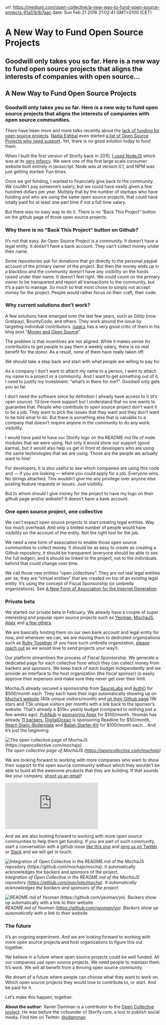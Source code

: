 url: https://medium.com/open-collective/a-new-way-to-fund-open-source-projects-91a51b1b7aac
date: Sun Feb 21 2016 21:02:41 GMT+0100 (CET)


# A New Way to Fund Open Source Projects

## Goodwill only takes you so far. Here is a new way to fund open source projects that aligns the interests of companies with open source…

## A New Way to Fund Open Source Projects

### Goodwill only takes you so far. Here is a new way to fund open source projects that aligns the interests of companies with open source communities.

There have been more and more talks recently about the [lack of funding for open source projects](https://medium.com/@nayafia/how-i-stumbled-upon-the-internet-s-biggest-blind-spot-b9aa23618c58#.3b54k46ze). [Nadia Eghbal](undefined) even started [a list of Open Source Projects who need support](http://fundingoss.com). Yet, there is no good solution today to fund them.

When I built the first version of Storify back in 2010, [I used NodeJS](https://twitter.com/xdamman/status/25699453621) which was at its [very infancy](https://twitter.com/xdamman/status/11655621996716032). We were one of the first large scale consumer website built entirely in javascript. Node was at version 0.1, and NPM was just getting started. Fun times.

Once we got funding, I wanted to financially give back to the community. We couldn’t pay someone’s salary, but we could have easily given a few hundred dollars per year. Multiply that by the number of startups who have funding and who are using the same open source projects, that could have totally paid for at least one part time if not a full time salary.

But there was no easy way to do it. There is no “Back This Project” button on the github page of those open source projects.

### Why there is no “Back This Project” button on Github?

It’s not that easy. An Open Source Project is a community. It doesn’t have a legal entity. It doesn’t have a bank account. They can’t collect money under their name.

Some repositories ask for donations that go directly to the personal paypal account of the primary owner of the project. But then the money ends up in a blackbox and the community doesn’t have any visibility on the funds raised under their name. It doesn’t feel right. We could count on the primary owner to be transparent and report all transactions to the community, but it’s a pain to manage. So much so that most chose to simply not accept money for the project. People would rather focus on their craft, their code.

### Why current solutions don’t work?

A few solutions have emerged over the last few years, such as Gittip (now Gratipay), BountyCode, and others. They work around the issue by targeting individual contributors. [isaacs](undefined) has a very good critic of them in his blog post “[Money and Open Source](https://medium.com/open-source-life/money-and-open-source-d44a1953749c#.gcuta73xm)”.

The problem is that incentives are not aligned. While it makes sense for contributors to get people to pay them a weekly salary, there is no real benefit for the donor. As a result, none of them have really taken off.

We should take a step back and start with what people are willing to pay for.

As a company I don’t want to attach my name to a person, I want to attach my name to a project or a community. And I want to get something out of it. I need to justify my investment: “what’s in there for me?”. Goodwill only gets you so far.

I don’t need the software since by definition I already have access to it (it’s open source). I’d love more support but I understand that no one wants to guarantee that. People who contribute to open source project don’t want it to be a job. They want to pick the issues that they want and they don’t want to be told what to do. But there is something else that is valuable to a company that doesn’t require anyone in the community to do any work: visibility.

I would have paid to have our Storify logo on the README.md file of node modules that we were using. Not only it would show our support (good karma), but it would also help us get in front of developers who are using the same technologies that we are using. Those are the people we actually want to hire!

For developers, it is also useful to see which companies are using this code and — if you are looking — where you could apply for a job. Everyone wins. No strings attached. This wouldn’t give me any privilege over anyone else posting feature requests or issues. Just visiblity.

But to whom should I give money for the project to have my logo on their github page and/or website? It doesn’t have a bank account.

### One open source project, one collective

We can’t expect open source projects to start creating legal entities. Way too much overhead. And only a limited number of people would have visibility on the account of the entity. Not the right tool for the job.

We need a new form of association to enable those open source communities to collect money. It should be as easy to create as creating a Github repository, it should be transparent (everyone should be able to see the full ledger), and it should be linked to the project, not to the individuals behind that could change over time.

We call those new entities “open collectives”. They are not real legal entities per se; they are “virtual entities” that are created on top of an existing legal entity. It’s using the concept of Fiscal Sponsorship (or umbrella organizations). See [A New Form of Association for the Internet Generation](https://medium.com/open-collective/a-new-form-of-association-for-the-internet-generation-part-2-fe6d8415f444#.wa080i246).

### Private beta

We started our private beta in February. We already have a couple of super interesting and popular open source projects such as [Yeoman](https://opencollective.com/yeoman), [MochaJS](https://opencollective.com/mochajs), [Apex](https://opencollective.com/apex) and [a few others](https://opencollective.com/opensource).

We are basically hosting them on our own bank account and legal entity for now, and whenever we can, we are moving them to dedicated organizations such as [Ruby Together](http://rubytogether.org) (if you have such umbrella organization, [please reach out](mailto:info@opencollective.com) as we would love to send projects your way!).

Our platform streamlines the process of Fiscal Sponsorship. We generate a dedicated page for each collective from which they can collect money from backers and sponsors. We keep track of each budget independently and we provide an interface to the host organization (the fiscal sponsor) to easily approve their expenses and make sure they never get over their limit.

MochaJS already secured a sponsorship from [SauceLabs](https://saucelabs.com/javascript/mocha-js?utm_campaign=brand&utm_medium=display&utm_source=mochajs) and [AuthO](https://auth0.com/?utm_source=opencollective&utm_medium=sp&utm_campaign=mochajs) for $500/month each. They each have their logo automatically showing up on [Mocha’s website](http://mochajs.org/) (40k unique visitors/month) and [on their Github page](https://github.com/mochajs/mocha) (9k stars and 7.5k unique visitors per month) with a link back to the sponsor’s website. That’s already a $10k+ yearly budget (compared to nothing just a few weeks ago). [PubNub](https://www.pubnub.com) is [sponsoring Apex](https://github.com/apex/apex#sponsors) for $100/month. Yeoman has already [11 backers](https://github.com/yeoman/yo#backers), [DigitalOcean](https://www.digitalocean.com/?utm_source=github&utm_medium=oss_sponsorships&utm_campaign=opencollective) is sponsoring Readline for $50/month, [React-Static-Boilerplate](https://github.com/koistya/react-static-boilerplate#sponsors) and [Babel-Starter-Kit](https://github.com/kriasoft/babel-starter-kit) for $100/month each… And it’s just the beginning.

![The open collective page of MochaJS (https://opencollective.com/mochajs)](https://cdn-images-1.medium.com/max/2000/1*mjynsTgkZTKexr4EV0B6oA.png)*The open collective page of MochaJS (https://opencollective.com/mochajs)*

We are looking forward to working with more companies who want to show their support to the open source community without which they wouldn’t be able to build all the awesome products that they are building. If that sounds like your company, [shoot us an email](mailto:info@opencollective.com)!

<iframe src="https://medium.com/media/a8d9c0d1ef8696b12a6563aa5768f117" frameborder=0></iframe>

And we are also looking forward to working with more open source communities to help them get funding. If you are part of such community, start a conversation with a github issue [like this one](https://github.com/koajs/koa/issues/729) and [ping us on Twitter](https://twitter.com/intent/tweet?status=%40opencollect%20can%20you%20create%20an%20open%20collective%20for%20our%20community?%20See%20https://github.com/...) or [Slack](https://slack.opencollective.com) and we will get in touch.

![Integration of Open Collective in the README.md of the MochaJS repository (https://github.com/mochajs/mocha). It automatically acknowledges the backers and sponsors of the project.](https://cdn-images-1.medium.com/max/6030/1*viAA-MFWGn75RXacAGdayQ.png)*Integration of Open Collective in the README.md of the MochaJS repository (https://github.com/mochajs/mocha). It automatically acknowledges the backers and sponsors of the project.*

![README.md of Yeoman (https://github.com/yeoman/yo). Backers show up automatically with a link to their website.](https://cdn-images-1.medium.com/max/3984/1*f14vVcMHQpMF7rbTc7lydw.png)*README.md of Yeoman (https://github.com/yeoman/yo). Backers show up automatically with a link to their website.*

### The future

It’s an ongoing experiment. And we are looking forward to working with more open source projects and host organizations to figure this out together.

We believe in a future where open source projects could be well funded. All our companies use open source projects. We need people to maintain them. It’s work. We will all benefit from a thriving open source community.

We dream of a future where people can choose what they want to work on. Which open source projects they would love to contribute to, or start. And be paid for it.

Let’s make this happen, together.

**About the author:**
Xavier Damman is a contributor to the [Open Collective project](https://github.com/opencollective/opencollective). He was before the cofounder of Storify.com, a tool to publish social media. Find him on Twitter: [@xdamman](https://twitter.com/xdamman)
